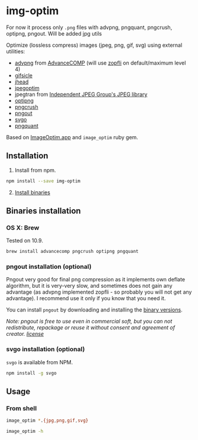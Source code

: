 # img-optim

For now it process only `.png` files with advpng, pngquant, pngcrush, optipng, pngout. Will be added jpg utils

Optimize (lossless compress) images (jpeg, png, gif, svg) using external utilities:

* [advpng](http://advancemame.sourceforge.net/doc-advpng.html) from [AdvanceCOMP](http://advancemame.sourceforge.net/comp-readme.html)
(will use [zopfli](https://code.google.com/p/zopfli/) on default/maximum level 4)
* [gifsicle](http://www.lcdf.org/gifsicle/)
* [jhead](http://www.sentex.net/~mwandel/jhead/)
* [jpegoptim](http://www.kokkonen.net/tjko/projects.html)
* jpegtran from [Independent JPEG Group's JPEG library](http://www.ijg.org/)
* [optipng](http://optipng.sourceforge.net/)
* [pngcrush](http://pmt.sourceforge.net/pngcrush/)
* [pngout](http://www.advsys.net/ken/util/pngout.htm)
* [svgo](https://github.com/svg/svgo)
* [pngquant](http://pngquant.org/)

Based on [ImageOptim.app](http://imageoptim.com/) and `image_optim` ruby gem.

## Installation

1. Install from npm.

```sh
npm install --save img-optim
```

2. [Install binaries](#binaries_installation)

## Binaries installation

### OS X: Brew

Tested on 10.9.

```bash
brew install advancecomp pngcrush optipng pngquant
```

### pngout installation (optional)

Pngout very good for final png compression as it implements own deflate algorithm, but it is very-very slow, and sometimes does not gain any advantage (as advpng implemented zopfli - so probably you will not get any advantage). I recommend use it only if you know that you need it.

You can install `pngout` by downloading and installing the [binary versions](http://www.jonof.id.au/kenutils).

_Note: pngout is free to use even in commercial soft, but you can not redistribute, repackage or reuse it without consent and agreement of creator. [license](http://advsys.net/ken/utils.htm#pngoutkziplicense)_

### svgo installation (optional)

`svgo` is available from NPM.

```bash
npm install -g svgo
```

## Usage

### From shell

```sh
image_optim *.{jpg,png,gif,svg}

image_optim -h
```
